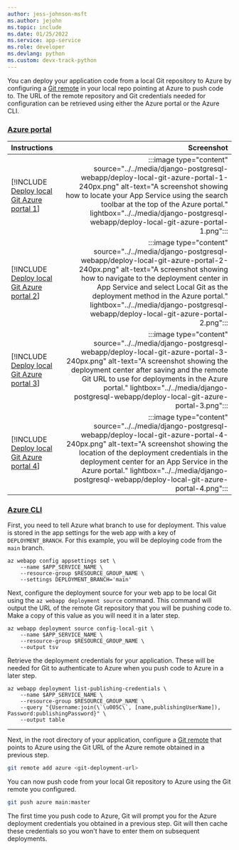 ```yaml
---
author: jess-johnson-msft
ms.author: jejohn
ms.topic: include
ms.date: 01/25/2022
ms.service: app-service
ms.role: developer
ms.devlang: python
ms.custom: devx-track-python
---
```


You can deploy your application code from a local Git repository to Azure by configuring a [Git remote](https://git-scm.com/book/en/v2/Git-Basics-Working-with-Remotes) in your local repo pointing at Azure to push code to. The URL of the remote repository and Git credentials needed for configuration can be retrieved using either the Azure portal or the Azure CLI.

### [Azure portal](#tab/deploy-instructions-azportal)

| Instructions    | Screenshot |
|:----------------|-----------:|
| [!INCLUDE [Deploy local Git Azure portal 1](<./deploy-local-git-azure-portal-1.md>)] | :::image type="content" source="../../media/django-postgresql-webapp/deploy-local-git-azure-portal-1-240px.png" alt-text="A screenshot showing how to locate your App Service using the search toolbar at the top of the Azure portal." lightbox="../../media/django-postgresql-webapp/deploy-local-git-azure-portal-1.png"::: |
| [!INCLUDE [Deploy local Git Azure portal 2](<./deploy-local-git-azure-portal-2.md>)] | :::image type="content" source="../../media/django-postgresql-webapp/deploy-local-git-azure-portal-2-240px.png" alt-text="A screenshot showing how to navigate to the deployment center in App Service and select Local Git as the deployment method in the Azure portal." lightbox="../../media/django-postgresql-webapp/deploy-local-git-azure-portal-2.png"::: |
| [!INCLUDE [Deploy local Git Azure portal 3](<./deploy-local-git-azure-portal-3.md>)] | :::image type="content" source="../../media/django-postgresql-webapp/deploy-local-git-azure-portal-3-240px.png" alt-text="A screenshot showing the deployment center after saving and the remote Git URL to use for deployments in the Azure portal." lightbox="../../media/django-postgresql-webapp/deploy-local-git-azure-portal-3.png"::: |
| [!INCLUDE [Deploy local Git Azure portal 4](<./deploy-local-git-azure-portal-4.md>)] | :::image type="content" source="../../media/django-postgresql-webapp/deploy-local-git-azure-portal-4-240px.png" alt-text="A screenshot showing the location of the deployment credentials in the deployment center for an App Service in the Azure portal." lightbox="../../media/django-postgresql-webapp/deploy-local-git-azure-portal-4.png"::: |

### [Azure CLI](#tab/deploy-instructions-azcli)

First, you need to tell Azure what branch to use for deployment. This value is stored in the app settings for the web app with a key of `DEPLOYMENT_BRANCH`. For this example, you will be deploying code from the `main` branch.

```azurecli
az webapp config appsettings set \
    --name $APP_SERVICE_NAME \
    --resource-group $RESOURCE_GROUP_NAME \
    --settings DEPLOYMENT_BRANCH='main'
```

Next, configure the deployment source for your web app to be local Git using the `az webapp deployment source` command.  This command will output the URL of the remote Git repository that you will be pushing code to.  Make a copy of this value as you will need it in a later step.

```azurecli
az webapp deployment source config-local-git \
    --name $APP_SERVICE_NAME \
    --resource-group $RESOURCE_GROUP_NAME \
    --output tsv
```

Retrieve the deployment credentials for your application.  These will be needed for Git to authenticate to Azure when you push code to Azure in a later step.

```azurecli
az webapp deployment list-publishing-credentials \
    --name $APP_SERVICE_NAME \
    --resource-group $RESOURCE_GROUP_NAME \
    --query "{Username:join(\`\u005C\`, [name,publishingUserName]), Password:publishingPassword}" \
    --output table
```

---

Next, in the root directory of your application, configure a [Git remote](https://git-scm.com/book/en/v2/Git-Basics-Working-with-Remotes) that points to Azure using the Git URL of the Azure remote obtained in a previous step.

```bash
git remote add azure <git-deployment-url>
```

You can now push code from your local Git repository to Azure using the Git remote you configured.

```bash
git push azure main:master
```

The first time you push code to Azure, Git will prompt you for the Azure deployment credentials you obtained in a previous step. Git will then cache these credentials so you won't have to enter them on subsequent deployments.
